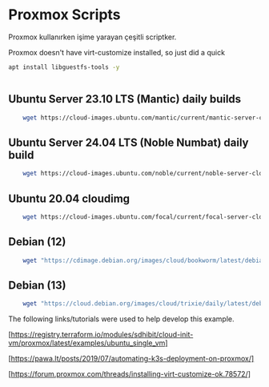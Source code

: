 # Proxmox  Scripts

Proxmox kullanırken işime yarayan çeşitli scriptker.

Proxmox doesn't have virt-customize installed, so just did a quick  

```bash
apt install libguestfs-tools -y
```

```bash

 ```

## Ubuntu Server 23.10 LTS (Mantic) daily builds

```bash
    wget https://cloud-images.ubuntu.com/mantic/current/mantic-server-cloudimg-amd64.img
 ```

## Ubuntu Server 24.04 LTS (Noble Numbat) daily build

```bash
    wget https://cloud-images.ubuntu.com/noble/current/noble-server-cloudimg-amd64.img
```

## Ubuntu 20.04 cloudimg

```bash
    wget https://cloud-images.ubuntu.com/focal/current/focal-server-cloudimg-amd64.img
```

## Debian (12)

```bash
    wget "https://cdimage.debian.org/images/cloud/bookworm/latest/debian-12-genericcloud-amd64.qcow2"
```

## Debian (13)

```bash
    wget "https://cloud.debian.org/images/cloud/trixie/daily/latest/debian-13-genericcloud-amd64-daily.qcow2"   
```

The following links/tutorials were used to help develop this example.

[https://registry.terraform.io/modules/sdhibit/cloud-init-vm/proxmox/latest/examples/ubuntu_single_vm]

[https://pawa.lt/posts/2019/07/automating-k3s-deployment-on-proxmox/]

[https://forum.proxmox.com/threads/installing-virt-customize-ok.78572/]
